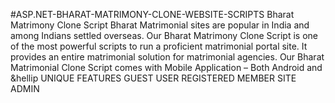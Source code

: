 #ASP.NET-BHARAT-MATRIMONY-CLONE-WEBSITE-SCRIPTS
Bharat Matrimony Clone Script Bharat Matrimonial sites are popular in India and among Indians settled overseas. Our  Bharat Matrimony Clone Script is one of the most powerful scripts to run a proficient matrimonial portal site. It provides an entire matrimonial solution for matrimonial agencies. Our Bharat Matrimonial Clone Script comes with Mobile Application – Both Android and &amp;hellip
UNIQUE FEATURES
GUEST USER
REGISTERED MEMBER
SITE ADMIN
